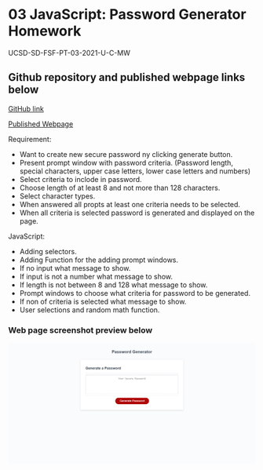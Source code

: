 # 03 JavaScript: Password Generator Homework

UCSD-SD-FSF-PT-03-2021-U-C-MW

## Github repository and published webpage links below

[GitHub link](https://github.com/djony88/03_JavaScript-Password-Generator)

[Published Webpage](https://djony88.github.io/03_JavaScript-Password-Generator/)

Requirement:

* Want to create new secure password ny clicking generate button.
* Present prompt window with password criteria. (Password length, special characters, upper case letters, lower case letters and numbers)
* Select criteria to inclode in password.
* Choose length of at least 8 and not more than 128 characters.
* Select character types.
* When answered all propts at least one criteria needs to be selected.
* When all criteria is selected password is generated and displayed on the page.

JavaScript:

* Adding selectors.
* Adding Function for the adding prompt windows.
* If no input what message to show.
* If input is not a number what message to show.
* If length is not between 8 and 128 what message to show.
* Prompt windows to choose what criteria for password to be generated.
* If non of criteria is selected what message to show.
* User selections and random math function.

### Web page screenshot preview below

![Webpage preview](./Assets/Images/Password_Generator_Screenshoot.png)